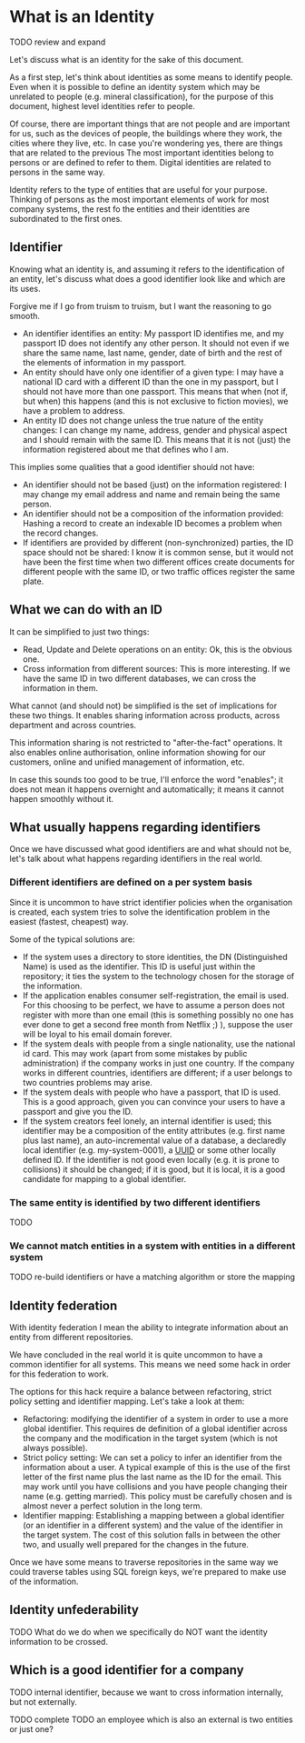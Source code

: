 # What is an Identity

TODO review and expand

Let's discuss what is an identity for the sake of this document.

As a first step, let's think about identities as some means to identify people. Even when it is possible to define an identity system which may be unrelated to people (e.g. mineral classification), for the purpose of this document, highest level identities refer to people.

Of course, there are important things that are not people and are important for us, such as the devices of people, the buildings where they work, the cities where they live, etc. In case you're wondering yes, there are things that are related to the previous
The most important identities belong to persons or are defined to refer to them. Digital identities are related to persons in the same way.

Identity refers to the type of entities that are useful for your purpose. Thinking of persons as the most important elements of work for most company systems, the rest fo the entities and their identities are subordinated to the first ones.

## Identifier

Knowing what an identity is, and assuming it refers to the identification of an entity, let's discuss what does a good identifier look like and which are its uses.

Forgive me if I go from truism to truism, but I want the reasoning to go smooth.

- An identifier identifies an entity: My passport ID identifies me, and my passport ID does not identify any other person. It should not even if we share the same name, last name, gender, date of birth and the rest of the elements of information in my passport.
- An entity should have only one identifier of a given type: I may have a national ID card with a different ID than the one in my passport, but I should not have more than one passport. This means that when (not if, but when) this happens (and this is not exclusive to fiction movies), we have a problem to address.
- An entity ID does not change unless the true nature of the entity changes: I can change my name, address, gender and physical aspect and I should remain with the same ID. This means that it is not (just) the information registered about me that defines who I am.

This implies some qualities that a good identifier should not have:
- An identifier should not be based (just) on the information registered: I may change my email address and name and remain being the same person.
- An identifier should not be a composition of the information provided: Hashing a record to create an indexable ID becomes a problem when the record changes.
- If identifiers are provided by different (non-synchronized) parties, the ID space should not be shared: I know it is common sense, but it would not have been the first time when two different offices create documents for different people with the same ID, or two traffic offices register the same plate.

## What we can do with an ID

It can be simplified to just two things:
- Read, Update and Delete operations on an entity: Ok, this is the obvious one.
- Cross information from different sources: This is more interesting. If we have the same ID in two different databases, we can cross the information in them.

What cannot (and should not) be simplified is the set of implications for these two things. It enables sharing information across products, across department and across countries.

This information sharing is not restricted to "after-the-fact" operations. It also enables online authorisation, online information showing for our customers, online and unified management of information, etc.

In case this sounds too good to be true, I'll enforce the word "enables"; it does not mean it happens overnight and automatically; it means it cannot happen smoothly without it.

## What usually happens regarding identifiers

Once we have discussed what good identifiers are and what should not be, let's talk about what happens regarding identifiers in the real world.

### Different identifiers are defined on a per system basis

Since it is uncommon to have strict identifier policies when the organisation is created, each system tries to solve the identification problem in the easiest (fastest, cheapest) way.

Some of the typical solutions are:
- If the system uses a directory to store identities, the DN (Distinguished Name) is used as the identifier. This ID is useful just within the repository; it ties the system to the technology chosen for the storage of the information.
- If the application enables consumer self-registration, the email is used. For this choosing to be perfect, we have to assume a person does not register with more than one email (this is something possibly no one has ever done to get a second free month from Netflix ;) ), suppose the user will be loyal to his email domain forever.
- If the system deals with people from a single nationality, use the national id card. This may work (apart from some mistakes by public administration) if the company works in just one country. If the company works in different countries, identifiers are different; if a user belongs to two countries problems may arise.
- If the system deals with people who have a passport, that ID is used. This is a good approach, given you can convince your users to have a passport and give you the ID.
- If the system creators feel lonely, an internal identifier is used; this identifier may be a composition of the entity attributes (e.g. first name plus last name), an auto-incremental value of a database, a declaredly local identifier (e.g. my-system-0001), a [UUID](https://tools.ietf.org/html/rfc4122) or some other locally defined ID. If the identifier is not good even locally (e.g. it is prone to collisions) it should be changed; if it is good, but it is local, it is a good candidate for mapping to a global identifier.

### The same entity is identified by two different identifiers
TODO

### We cannot match entities in a system with entities in a different system

TODO re-build identifiers or have a matching algorithm or store the mapping

## Identity federation

With identity federation I mean the ability to integrate information about an entity from different repositories.

We have concluded in the real world it is quite uncommon to have a common identifier for all systems. This means we need some hack in order for this federation to work.

The options for this hack require a balance between refactoring, strict policy setting and identifier mapping. Let's take a look at them:
- Refactoring: modifying the identifier of a system in order to use a more global identifier. This requires de definition of a global identifier across the company and the modification in the target system (which is not always possible).
- Strict policy setting: We can set a policy to infer an identifier from the information about a user. A typical example of this is the use of the first letter of the first name plus the last name as the ID for the email. This may work until you have collisions and you have people changing their name (e.g. getting married). This policy must be carefully chosen and is almost never a perfect solution in the long term.
- Identifier mapping: Establishing a mapping between a global identifier (or an identifier in a different system) and the value of the identifier in the target system. The cost of this solution falls in between the other two, and usually well prepared for the changes in the future.

Once we have some means to traverse repositories in the same way we could traverse tables using SQL foreign keys, we're prepared to make use of the information.

## Identity unfederability

TODO What do we do when we specifically do NOT want the identity information to be crossed.

## Which is a good identifier for a company

TODO internal identifier, because we want to cross information internally, but not externally.

TODO complete
TODO an employee which is also an external is two entities or just one?
